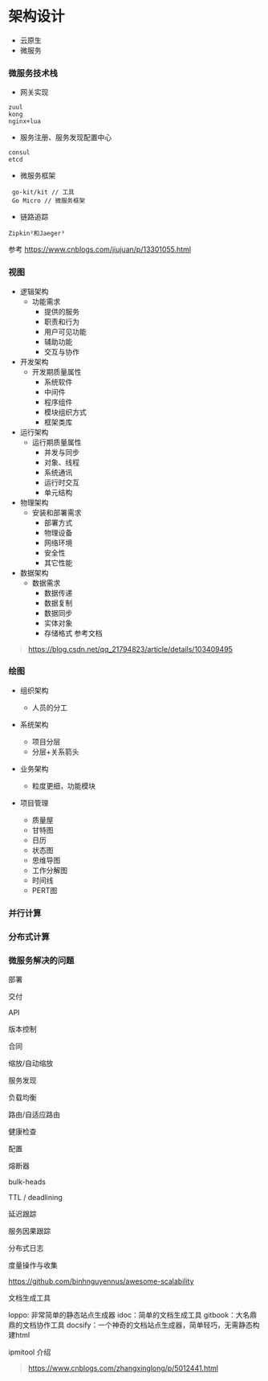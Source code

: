 <!--
 * @Descripttion: 
 * @version: 
 * @Author: WangShuaibing
 * @Date: 2020-10-24 15:44:54
 * @LastEditors: WangShuaibing
 * @LastEditTime: 2020-12-18 10:25:34
-->
# 架构设计

- 云原生
- 微服务


### 微服务技术栈
- 网关实现
```text
zuul
kong
nginx+lua
```

- 服务注册、服务发现配置中心
```text
consul 
etcd
```

- 微服务框架
```text
 go-kit/kit // 工具
 Go Micro // 微服务框架
```

- 链路追踪
```text
Zipkin²和Jaeger³
```


参考
https://www.cnblogs.com/jiujuan/p/13301055.html

### 视图

- 逻辑架构
    - 功能需求
        - 提供的服务
        - 职责和行为
        - 用户可见功能
        - 辅助功能
        - 交互与协作
- 开发架构
    - 开发期质量属性
        - 系统软件
        - 中间件
        - 程序组件
        - 模块组织方式
        - 框架类库
- 运行架构
    - 运行期质量属性
        - 并发与同步
        - 对象、线程
        - 系统通讯
        - 运行时交互
        - 单元结构
- 物理架构
    - 安装和部署需求
        - 部署方式
        - 物理设备
        - 网络环境
        - 安全性
        - 其它性能
- 数据架构
    - 数据需求
        - 数据传递
        - 数据复制
        - 数据同步
        - 实体对象
        - 存储格式
参考文档
> https://blog.csdn.net/qq_21794823/article/details/103409495

### 绘图
- 组织架构
    - 人员的分工

- 系统架构
    - 项目分层
    - 分层+关系箭头

- 业务架构
    - 粒度更细，功能模块


- 项目管理
    - 质量屋
    - 甘特图
    - 日历
    - 状态图
    - 思维导图
    - 工作分解图
    - 时间线
    - PERT图


### 并行计算


### 分布式计算


### 微服务解决的问题
部署

交付

API

版本控制

合同

缩放/自动缩放

服务发现

负载均衡

路由/自适应路由

健康检查

配置

熔断器

bulk-heads

TTL / deadlining

延迟跟踪

服务因果跟踪

分布式日志

度量操作与收集


https://github.com/binhnguyennus/awesome-scalability


文档生成工具

loppo: 非常简单的静态站点生成器
idoc：简单的文档生成工具
gitbook：大名鼎鼎的文档协作工具
docsify：一个神奇的文档站点生成器，简单轻巧，无需静态构建html



ipmitool 介绍
> https://www.cnblogs.com/zhangxinglong/p/5012441.html